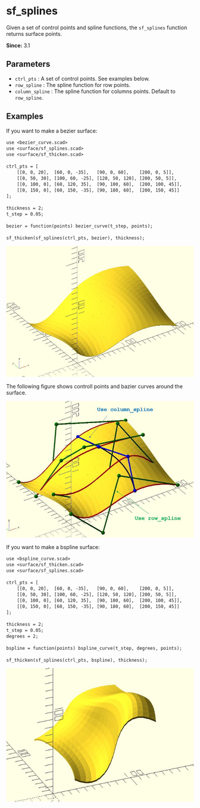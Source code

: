 # sf_splines

Given a set of control points and spline functions, the `sf_splines` function returns surface points.

**Since:** 3.1

## Parameters

- `ctrl_pts` : A set of control points. See examples below.
- `row_spline` : The spline function for row points.
- `column_spline` : The spline function for columns points. Default to `row_spline`.

## Examples

If you want to make a bezier surface:

	use <bezier_curve.scad>
	use <surface/sf_splines.scad>
	use <surface/sf_thicken.scad>

	ctrl_pts = [
		[[0, 0, 20],  [60, 0, -35],   [90, 0, 60],    [200, 0, 5]],
		[[0, 50, 30], [100, 60, -25], [120, 50, 120], [200, 50, 5]],
		[[0, 100, 0], [60, 120, 35],  [90, 100, 60],  [200, 100, 45]],
		[[0, 150, 0], [60, 150, -35], [90, 180, 60],  [200, 150, 45]]
	];

	thickness = 2;
	t_step = 0.05;

	bezier = function(points) bezier_curve(t_step, points);

	sf_thicken(sf_splines(ctrl_pts, bezier), thickness);

![sf_splines](images/lib3x-sf_splines-1.JPG)

The following figure shows controll points and bazier curves around the surface.

![sf_splines](images/lib3x-sf_splines-2.JPG)

If you want to make a bspline surface:

	use <bspline_curve.scad>
	use <surface/sf_thicken.scad>
	use <surface/sf_splines.scad>

	ctrl_pts = [
		[[0, 0, 20],  [60, 0, -35],   [90, 0, 60],    [200, 0, 5]],
		[[0, 50, 30], [100, 60, -25], [120, 50, 120], [200, 50, 5]],
		[[0, 100, 0], [60, 120, 35],  [90, 100, 60],  [200, 100, 45]],
		[[0, 150, 0], [60, 150, -35], [90, 180, 60],  [200, 150, 45]]
	];

	thickness = 2;
	t_step = 0.05;
	degrees = 2;

	bspline = function(points) bspline_curve(t_step, degrees, points);

	sf_thicken(sf_splines(ctrl_pts, bspline), thickness);

![sf_splines](images/lib3x-sf_splines-3.JPG)